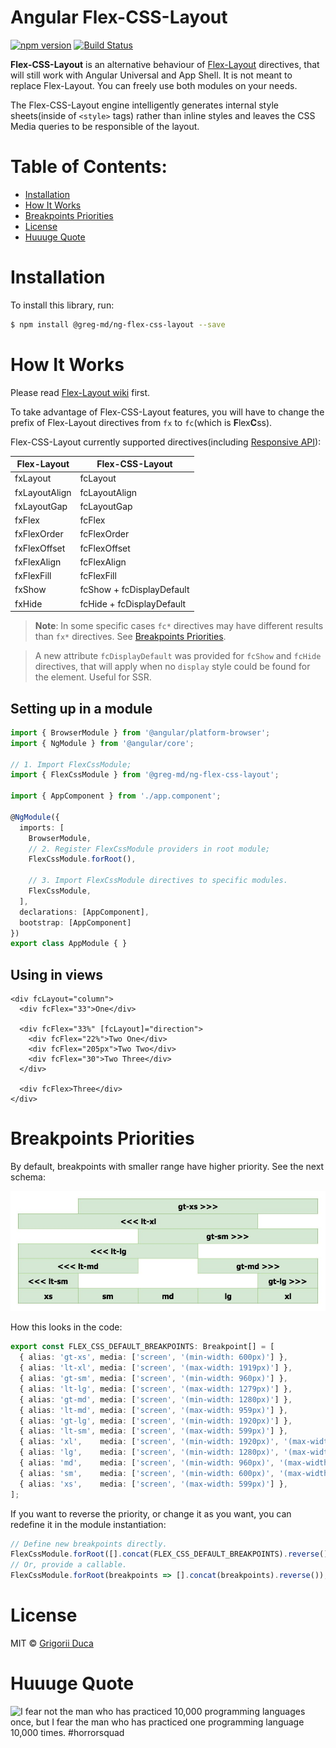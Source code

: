 # Angular Flex-CSS-Layout

[![npm version](https://badge.fury.io/js/%40greg-md%2Fng-flex-css-layout.svg)](https://badge.fury.io/js/%40greg-md%2Fng-flex-css-layout)
[![Build Status](https://travis-ci.org/greg-md/ng-flex-css-layout.svg?branch=master)](https://travis-ci.org/greg-md/ng-flex-css-layout)

**Flex-CSS-Layout** is an alternative behaviour of [Flex-Layout](https://github.com/angular/flex-layout) directives,
that will still work with Angular Universal and App Shell.
It is not meant to replace Flex-Layout. You can freely use both modules on your needs.

The Flex-CSS-Layout engine intelligently generates internal style sheets(inside of `<style>` tags) rather than inline styles
and leaves the CSS Media queries to be responsible of the layout.

# Table of Contents:

* [Installation](#installation)
* [How It Works](#how-it-works)
* [Breakpoints Priorities](#breakpoints-priorities)
* [License](#license)
* [Huuuge Quote](#huuuge-quote)

# Installation

To install this library, run:

```bash
$ npm install @greg-md/ng-flex-css-layout --save
```

# How It Works

Please read [Flex-Layout wiki](https://github.com/angular/flex-layout/wiki) first.

To take advantage of Flex-CSS-Layout features, you will have to change the prefix of Flex-Layout directives
from `fx` to `fc`(which is **F**lex**C**ss).

Flex-CSS-Layout currently supported directives(including [Responsive API](https://github.com/angular/flex-layout/wiki/Responsive-API)):

| Flex-Layout  | Flex-CSS-Layout |
| ------------- | ------------- |
| fxLayout | fcLayout |
| fxLayoutAlign | fcLayoutAlign |
| fxLayoutGap | fcLayoutGap |
| fxFlex | fcFlex |
| fxFlexOrder | fcFlexOrder |
| fxFlexOffset | fcFlexOffset |
| fxFlexAlign | fcFlexAlign |
| fxFlexFill | fcFlexFill |
| fxShow | fcShow + fcDisplayDefault |
| fxHide | fcHide + fcDisplayDefault |

> **Note**: In some specific cases `fc*` directives may have different results than `fx*` directives. See [Breakpoints Priorities](#breakpoints-priorities).

> A new attribute `fcDisplayDefault` was provided for `fcShow` and `fcHide` directives,
  that will apply when no `display` style could be found for the element. Useful for SSR.

## Setting up in a module

```typescript
import { BrowserModule } from '@angular/platform-browser';
import { NgModule } from '@angular/core';

// 1. Import FlexCssModule;
import { FlexCssModule } from '@greg-md/ng-flex-css-layout';

import { AppComponent } from './app.component';

@NgModule({
  imports: [
    BrowserModule,
    // 2. Register FlexCssModule providers in root module;
    FlexCssModule.forRoot(),

    // 3. Import FlexCssModule directives to specific modules.
    FlexCssModule,
  ],
  declarations: [AppComponent],
  bootstrap: [AppComponent]
})
export class AppModule { }
```

## Using in views

```angular2html
<div fcLayout="column">
  <div fcFlex="33">One</div>

  <div fcFlex="33%" [fcLayout]="direction">
    <div fcFlex="22%">Two One</div>
    <div fcFlex="205px">Two Two</div>
    <div fcFlex="30">Two Three</div>
  </div>

  <div fcFlex>Three</div>
</div>
```

# Breakpoints Priorities

By default, breakpoints with smaller range have higher priority. See the next schema:

![Breakpoints Priorities](Breakpoints%20Priorities.jpg)

How this looks in the code:

```typescript
export const FLEX_CSS_DEFAULT_BREAKPOINTS: Breakpoint[] = [
  { alias: 'gt-xs', media: ['screen', '(min-width: 600px)'] },
  { alias: 'lt-xl', media: ['screen', '(max-width: 1919px)'] },
  { alias: 'gt-sm', media: ['screen', '(min-width: 960px)'] },
  { alias: 'lt-lg', media: ['screen', '(max-width: 1279px)'] },
  { alias: 'gt-md', media: ['screen', '(min-width: 1280px)'] },
  { alias: 'lt-md', media: ['screen', '(max-width: 959px)'] },
  { alias: 'gt-lg', media: ['screen', '(min-width: 1920px)'] },
  { alias: 'lt-sm', media: ['screen', '(max-width: 599px)'] },
  { alias: 'xl',    media: ['screen', '(min-width: 1920px)', '(max-width: 5000px)'] },
  { alias: 'lg',    media: ['screen', '(min-width: 1280px)', '(max-width: 1919px)'] },
  { alias: 'md',    media: ['screen', '(min-width: 960px)', '(max-width: 1279px)'] },
  { alias: 'sm',    media: ['screen', '(min-width: 600px)', '(max-width: 959px)'] },
  { alias: 'xs',    media: ['screen', '(max-width: 599px)'] },
];
```

If you want to reverse the priority, or change it as you want, you can redefine it in the module instantiation:

```typescript
// Define new breakpoints directly.
FlexCssModule.forRoot([].concat(FLEX_CSS_DEFAULT_BREAKPOINTS).reverse());
// Or, provide a callable.
FlexCssModule.forRoot(breakpoints => [].concat(breakpoints).reverse());
```

# License

MIT © [Grigorii Duca](http://greg.md)

# Huuuge Quote

![I fear not the man who has practiced 10,000 programming languages once, but I fear the man who has practiced one programming language 10,000 times. #horrorsquad](http://greg.md/huuuge-quote-fb.jpg)
